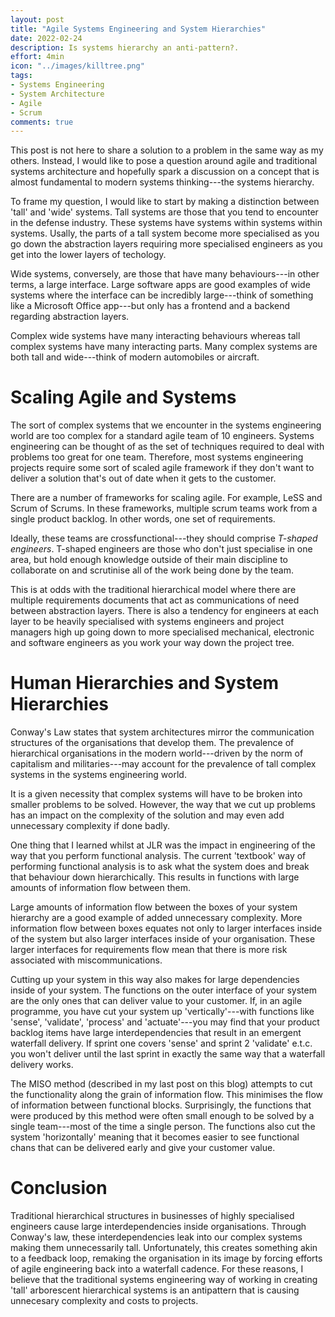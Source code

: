 ```yaml
---
layout: post
title: "Agile Systems Engineering and System Hierarchies"
date: 2022-02-24
description: Is systems hierarchy an anti-pattern?.
effort: 4min
icon: "../images/killtree.png"
tags:
- Systems Engineering
- System Architecture
- Agile
- Scrum
comments: true
---
```


This post is not here to share a solution to a problem in the same way as my others. Instead, I would like to pose a question around agile and traditional systems architecture and hopefully spark a discussion on a concept that is almost fundamental to modern systems thinking---the systems hierarchy.

<!--more-->

To frame my question, I would like to start by making a distinction between 'tall' and 'wide' systems. Tall systems are those that you tend to encounter in the defense industry. These systems have systems within systems within systems. Usally, the parts of a tall system become more specialised as you go down the abstraction layers requiring more specialised engineers as you get into the lower layers of techology.

Wide systems, conversely, are those that have many behaviours---in other terms, a large interface. Large software apps are good examples of wide systems where the interface can be incredibly large---think of something like a Microsoft Office app---but only has a frontend and a backend regarding abstraction layers.

Complex wide systems have many interacting behaviours whereas tall complex systems have many interacting parts. Many complex systems are both tall and wide---think of modern automobiles or aircraft.

Scaling Agile and Systems
=========================

The sort of complex systems that we encounter in the systems engineering world are too complex for a standard agile team of 10 engineers. Systems engineering can be thought of as the set of techniques required to deal with problems too great for one team. Therefore, most systems engineering projects require some sort of scaled agile framework if they don't want to deliver a solution that's out of date when it gets to the customer.

There are a number of frameworks for scaling agile. For example, LeSS and Scrum of Scrums. In these frameworks, multiple scrum teams work from a single product backlog. In other words, one set of requirements.

Ideally, these teams are crossfunctional---they should comprise *T-shaped engineers*. T-shaped engineers are those who don't just specialise in one area, but hold enough knowledge outside of their main discipline to collaborate on and scrutinise all of the work being done by the team.  

This is at odds with the traditional hierarchical model where there are multiple requirements documents that act as communications of need between abstraction layers. There is also a tendency for engineers at each layer to be heavily specialised with systems engineers and project managers high up going down to more specialised mechanical, electronic and software engineers as you work your way down the project tree.

Human Hierarchies and System Hierarchies
========================================

Conway's Law states that system architectures mirror the communication structures of the organisations that develop them. The prevalence of hierarchical organisations in the modern world---driven by the norm of capitalism and militaries---may account for the prevalence of tall complex systems in the systems engineering world.

It is a given necessity that complex systems will have to be broken into smaller problems to be solved. However, the way that we cut up problems has an impact on the complexity of the solution and may even add unnecessary complexity if done badly.

One thing that I learned whilst at JLR was the impact in engineering of the way that you perform functional analysis. The current 'textbook' way of performing functional analysis is to ask what the system does and break that behaviour down hierarchically. This results in functions with large amounts of information flow between them.

Large amounts of information flow between the boxes of your system hierarchy are a good example of added unnecessary complexity. More information flow between boxes equates not only to larger interfaces inside of the system but also larger interfaces inside of your organisation. These larger interfaces for requirements flow mean that there is more risk associated with miscommunications.

Cutting up your system in this way also makes for large dependencies inside of your system. The functions on the outer interface of your system are the only ones that can deliver value to your customer. If, in an agile programme, you have cut your system up 'vertically'---with functions like 'sense', 'validate', 'process' and 'actuate'---you may find that your product backlog items have large interdependencies that result in an emergent waterfall delivery. If sprint one covers 'sense' and sprint 2 'validate' e.t.c. you won't deliver until the last sprint in exactly the same way that a waterfall delivery works.

The MISO method (described in my last post on this blog) attempts to cut the functionality along the grain of information flow. This minimises the flow of information between functional blocks. Surprisingly, the functions that were produced by this method were often small enough to be solved by a single team---most of the time a single person. The functions also cut the system 'horizontally' meaning that it becomes easier to see functional chans that can be delivered early and give your customer value.

Conclusion
==========

Traditional hierarchical structures in businesses of highly specialised engineers cause large interdependencies inside organisations. Through Conway's law, these interdependencies leak into our complex systems making them unnecessarily tall. Unfortunately, this creates something akin to a feedback loop, remaking the organisation in its image by forcing efforts of agile engineering back into a waterfall cadence. For these reasons, I believe that the traditional systems engineering way of working in creating 'tall' arborescent hierarchical systems is an antipattern that is causing unnecesary complexity and costs to projects.